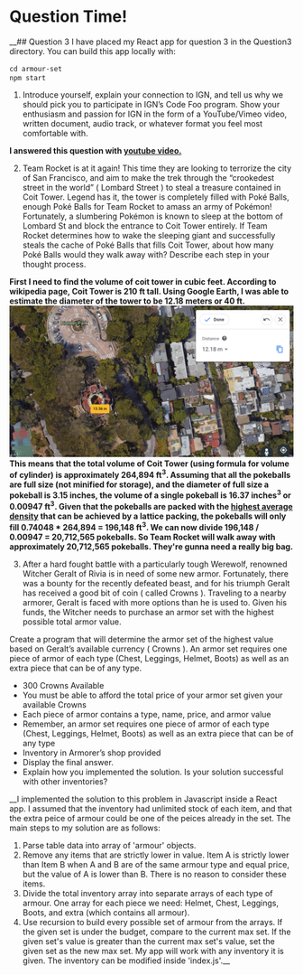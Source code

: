 # Question Time!

__## Question 3
I have placed my React app for question 3 in the Question3 directory. You can build this app locally with:
```console
cd armour-set
npm start
```

1. Introduce yourself, explain your connection to IGN, and tell us why we should pick you to participate in IGN’s Code Foo program. Show your enthusiasm and passion for IGN in the form of a YouTube/Vimeo video, written document, audio track, or whatever format you feel most comfortable with. 

__I answered this question with [youtube video.](https://www.youtube.com/watch?v=wVXAjkKyRMc)__

2. Team Rocket is at it again! This time they are looking to terrorize the city of San Francisco, and aim to make the trek through the “crookedest street in the world” ( Lombard Street ) to steal a treasure contained in Coit Tower. Legend has it, the tower is completely filled with Poké Balls, enough Poké Balls for Team Rocket to amass an army of Pokémon! Fortunately, a slumbering Pokémon is known to sleep at the bottom of Lombard St and block the entrance to Coit Tower entirely. If Team Rocket determines how to wake the sleeping giant and successfully steals the cache of Poké Balls that fills Coit Tower, about how many Poké Balls would they walk away with? Describe each step in your thought process.

__First I need to find the volume of coit tower in cubic feet. According to wikipedia page, Coit Tower is 210 ft tall. Using Google Earth, I was able to estimate the diameter of the tower to be 12.18 meters or 40 ft.
![coit tower diameter](./google-earth-screenshot.png)
This means that the total volume of Coit Tower (using formula for volume of cylinder) is approximately 264,894 ft<sup>3</sup>. Assuming that all the pokeballs are full size (not minified for storage), and the diameter of full size a pokeball is 3.15 inches, the volume of a single pokeball is 16.37 inches<sup>3</sup> or 0.00947 ft<sup>3</sup>. Given that the pokeballs are packed with the [highest average density](https://en.wikipedia.org/wiki/Sphere_packing) that can be achieved by a lattice packing, the pokeballs will only fill 0.74048 * 264,894 = 196,148 ft<sup>3</sup>. We can now divide 196,148 / 0.00947 = 20,712,565 pokeballs. So Team Rocket will walk away with approximately 20,712,565 pokeballs. They're gunna need a really big bag.__

3. After a hard fought battle with a particularly tough Werewolf, renowned Witcher Geralt of Rivia is in need of some new armor. Fortunately, there was a bounty for the recently defeated beast, and for his triumph Geralt has received a good bit of coin ( called Crowns ). Traveling to a nearby armorer, Geralt is faced with more options than he is used to. Given his funds, the Witcher needs to purchase an armor set with the highest possible total armor value.

Create a program that will determine the armor set of the highest value based on Geralt’s available currency ( Crowns ). An armor set requires one piece of armor of each type (Chest, Leggings, Helmet, Boots) as well as an extra piece that can be of any type.

- 300 Crowns Available
- You must be able to afford the total price of your armor set given your available Crowns
- Each piece of armor contains a type, name, price, and armor value
- Remember, an armor set requires one piece of armor of each type (Chest, Leggings, Helmet, Boots) as well as an extra piece that can be of any type
- Inventory in Armorer’s shop provided
- Display the final answer.
- Explain how you implemented the solution. Is your solution successful with other inventories?

__I implemented the solution to this problem in Javascript inside a React app. I assumed that the inventory had unlimited stock of each item, and that the extra peice of armour could be one of the peices already in the set. The main steps to my solution are as follows:
1. Parse table data into array of 'armour' objects. 
2. Remove any items that are strictly lower in value. Item A is strictly lower than Item B when A and B are of the same armour type and equal price, but the value of A is lower than B. There is no reason to consider these items.
3. Divide the total inventory array into separate arrays of each type of armour. One array for each piece we need: Helmet, Chest, Leggings, Boots, and extra (which contains all armour).
4. Use recursion to build every possible set of armour from the arrays. If the given set is under the budget, compare to the current max set. If the given set's value is greater than the current max set's value, set the given set as the new max set. 
My app will work with any inventory it is given. The inventory can be modified inside 'index.js'.__

